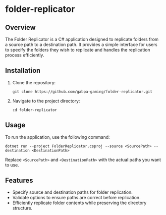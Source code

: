 # folder-replicator

## Overview
The Folder Replicator is a C# application designed to replicate folders from a source path to a destination path. It provides a simple interface for users to specify the folders they wish to replicate and handles the replication process efficiently.

## Installation
1. Clone the repository:
   ```
   git clone https://github.com/gabpa-gaming/folder-replicator.git
   ```
2. Navigate to the project directory:
   ```
   cd folder-replicator
   ```

## Usage
To run the application, use the following command:
```
dotnet run --project FolderReplicator.csproj --source <SourcePath> --destination <DestinationPath>
```

Replace `<SourcePath>` and `<DestinationPath>` with the actual paths you want to use.

## Features
- Specify source and destination paths for folder replication.
- Validate options to ensure paths are correct before replication.
- Efficiently replicate folder contents while preserving the directory structure.

